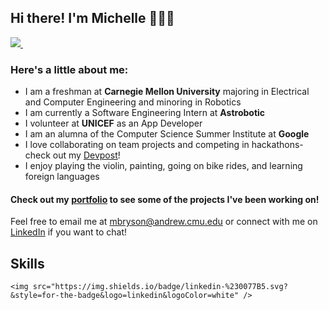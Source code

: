 ## Hi there! I'm Michelle 👩🏻‍💻

<p>
  
  <a href="https://www.linkedin.com/in/michelle-a-bryson/">
    <img src="https://img.shields.io/badge/linkedin-%230077B5.svg?&style=for-the-badge&logo=linkedin&logoColor=white" />
  </a>&nbsp;&nbsp;
  	
</p>

### Here's a little about me:

- I am a freshman at **Carnegie Mellon University** majoring in Electrical and Computer Engineering and minoring in Robotics
- I am currently a Software Engineering Intern at **Astrobotic**
- I volunteer at **UNICEF** as an App Developer
- I am an alumna of the Computer Science Summer Institute at **Google**
- I love collaborating on team projects and competing in hackathons- check out my [Devpost](https://devpost.com/mbryson562)!
- I enjoy playing the violin, painting, going on bike rides, and learning foreign languages

#### Check out my [portfolio](https://mbryson.me) to see some of the projects I've been working on!

Feel free to email me at mbryson@andrew.cmu.edu or connect with me on [LinkedIn](https://www.linkedin.com/in/michelle-a-bryson/) if you want to chat!

## Skills

<p>
  
    <img src="https://img.shields.io/badge/linkedin-%230077B5.svg?&style=for-the-badge&logo=linkedin&logoColor=white" />
  	
</p>

<!--
[![Top Langs](https://github-readme-stats.vercel.app/api/top-langs/?username=michelle-a-bryson&exclude_repo=drawing-chrome-extension&layout=compact)](https://github.com/anuraghazra/github-readme-stats)

-->

<!--
**michelle-a-bryson/michelle-a-bryson** is a ✨ _special_ ✨ repository because its `README.md` (this file) appears on your GitHub profile.

Here are some ideas to get you started:

- 🔭 I’m currently working on ...
- 🌱 I’m currently learning ...
- 👯 I’m looking to collaborate on ...
- 🤔 I’m looking for help with ...
- 💬 Ask me about ...
- 📫 How to reach me: ...
- 😄 Pronouns: ...
- ⚡ Fun fact: ...
-->
